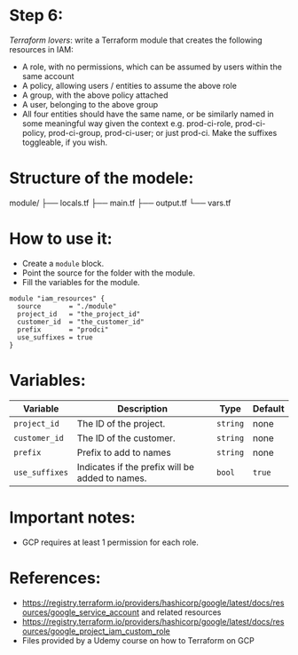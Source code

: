 # Step 6:

*Terraform lovers*: write a Terraform module that creates the following resources in IAM:
- A role, with no permissions, which can be assumed by users within the same account
- A policy, allowing users / entities to assume the above role
- A group, with the above policy attached
- A user, belonging to the above group
- All four entities should have the same name, or be similarly named in some meaningful way given the context e.g. prod-ci-role, prod-ci-policy, prod-ci-group, prod-ci-user; or just prod-ci. Make the suffixes toggleable, if you wish.

# Structure of the modele:
module/
├── locals.tf
├── main.tf
├── output.tf
└── vars.tf

# How to use it:
- Create a `module` block.
- Point the source for the folder with the module.
- Fill the variables for the module.

```hcl
module "iam_resources" {
  source       = "./module"
  project_id   = "the_project_id"
  customer_id  = "the_customer_id"
  prefix       = "prodci"
  use_suffixes = true
}
```

# Variables:
| Variable | Description | Type | Default |
|----------|-------------|------|---------|
| `project_id` | The ID of the project. | `string` | none |
| `customer_id` | The ID of the customer. | `string` | none | 
| `prefix` | Prefix to add to names | `string` | none |
| `use_suffixes` | Indicates if the prefix will be added to names. | `bool` | `true` |

# Important notes:
- GCP requires at least 1 permission for each role.

# References:
- https://registry.terraform.io/providers/hashicorp/google/latest/docs/resources/google_service_account and related resources
- https://registry.terraform.io/providers/hashicorp/google/latest/docs/resources/google_project_iam_custom_role
- Files provided by a Udemy course on how to Terraform on GCP